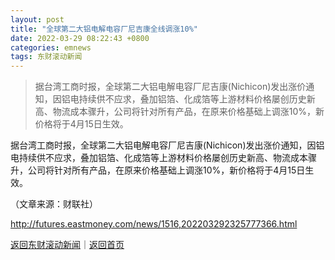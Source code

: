 ```yaml
---
layout: post
title: "全球第二大铝电解电容厂尼吉康全线调涨10%"
date: 2022-03-29 08:22:43 +0800
categories: emnews
tags: 东财滚动新闻
---
```

> 据台湾工商时报，全球第二大铝电解电容厂尼吉康(Nichicon)发出涨价通知，因铝电持续供不应求，叠加铝箔、化成箔等上游材料价格屡创历史新高、物流成本骤升，公司将针对所有产品，在原来价格基础上调涨10%，新价格将于4月15日生效。

<p>据<span>台湾工商时报，</span>全球第二大铝电解电容厂尼吉康(Nichicon)发出涨价通知，因铝电持续供不应求，叠加铝箔、化成箔等上游材料价格屡创历史新高、物流成本骤升，公司将针对所有产品，在原来价格基础上调涨10%，新价格将于4月15日生效。 </p><p class="em_media">（文章来源：财联社）</p>

<http://futures.eastmoney.com/news/1516,202203292325777366.html>

[返回东财滚动新闻](//finews.withounder.com/emnews/)｜[返回首页](//finews.withounder.com/)